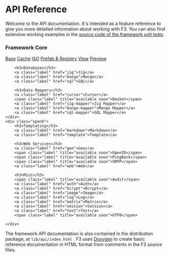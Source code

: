 # API Reference

Welcome to the API documentation. It's intended as a feature reference to give you more detailed information about working with F3.
You can also find extensive working examples in the [source code of the framework unit tests](https://github.com/bcosca/fatfree/tree/dev/app).

<div class="row-fluid pb25 ref">
    <div class="span6">
        <h3>Framework Core</h3>
        <a class="label" href="base">Base</a>
        <a class="label" href="cache">Cache</a>
        <a class="label" href="iso">ISO</a>
        <a class="label" href="prefab-registry">Prefab & Registry</a>
        <a class="label" href="view">View</a>
        <a class="label" href="preview">Preview</a>

        <h3>Databases</h3>
        <a class="label" href="jig">Jig</a>
        <a class="label" href="mongo">Mongo</a>
        <a class="label" href="sql">SQL</a>

        <h3>Data Mappers</h3>
        <a class="label" href="cursor">Cursor</a>
        <span class="label" title="available soon">Basket</span>
        <a class="label" href="jig-mapper">Jig Mapper</a>
        <a class="label" href="mongo-mapper">Mongo Mapper</a>
        <a class="label" href="sql-mapper">SQL Mapper</a>
    </div>
    <div class="span6">
        <h3>Templating</h3>
        <a class="label" href="markdown">Markdown</a>
        <a class="label" href="template">Template</a>

        <h3>Web Services</h3>
        <a class="label" href="geo">Geo</a>
        <span class="label" title="available soon">OpenID</span>
        <span class="label" title="available soon">PingBack</span>
        <span class="label" title="available soon">SMTP</span>
        <a class="label" href="web">Web</a>

        <h3>Misc</h3>
        <span class="label" title="available soon">Audit</span>
        <a class="label" href="auth">Auth</a>
        <a class="label" href="bcrypt">Bcrypt</a>
        <a class="label" href="image">Image</a>
        <a class="label" href="log">Log</a>
        <a class="label" href="matrix">Matrix</a>
        <a class="label" href="session">Session</a>
        <a class="label" href="test">Test</a>
        <span class="label" title="available soon">UTF8</span>

    </div>
</div>


The framework API documentation is also contained in the distribution package, at `lib/api/index.html` . F3 uses [Doxygen](http://www.stack.nl/~dimitri/doxygen/ "Doxygen is a tool for generating documentation from annotated source code") to create basic reference documentation in HTML format from comments in the F3 source files.
